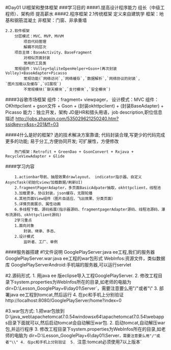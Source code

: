 #Day01 UI框架和整体框架
###学习目的
####1.提高设计程序能力
	组长（中级工程师）、架构师
	提高薪水
####2.程序框架
	2.1传统框架
 		定义来自建筑学
 		框架：地基和钢筋混凝土
 		非框架：门窗、非承重墙

	2.2.软件框架
		分层模式：MVC、MVP、MVVM 
		 	项目代码管理
		 	解耦不同层次	
		项目主体：BaseActivity、BaseFragment 
		 	对相似页面封装
		 	常用的工具类
		常规组件：Volley+SqliteOpenHelper+Gson+(再次封装Volley)+BaseAdapter+Picasso
		  	常规功能(`网络访问`,`网络缓存`,`数据解析`,`网络协议的封装`,									`图片加载以及缓存`,`UI展现`)
		  	不常规模块(`聊天模块`,`支付模块`,`安全模块`)

####3谷歌市场框架
		组件：fragment+ viewpager，
		设计模式：MVC
		组件：OKhttpclient + gson文件 + Gson + (封装okhttpclient) + (封装BaseAdapter) + Picasso
		能力：独立开发，架构
		 JD是HR和猎头用语，job description,职位信息描述
		 http://jobs.zhaopin.com/535029621250240.htm?ssidkey=y&ss=201&ff=03

####4什么是好的框架?
		 选的技术解决方案靠谱;
		 代码封装合理,写更少的代码完成更多的功能;
		 易于分工,方便协同开发;
		 可扩展性，方便修改
		
		热门框架：Retrofit + GreenDao + GsonConvert + Rxjava + RecycleViewAdapter + Glide



####学习内容

		1.actionbar导航、抽屉效果drawlayout、 indicator指示器、自定义AsyncTask(初始化view/加载数据/刷新UI)
		2.fragmentPagerAdapter，多页面BasicAdpater抽取，okhttpclient，线程池
		3.加载更多，协议封装，json缓存，无限轮播
		4.其他页面View组件（图片自适应、飞出效果、分类页面）
		5.详情页面展示、属性动画
		6.多线程下载、源码拓展(指示器源码、fragmentpagerAdapter源码、线程池源码、瀑布流源码、okhttpclient源码)
		2学习重点
		1.面向对象
			封装、继承、多态、
		2.设计模式
			监听者、工厂、单例

####服务器搭建
#1文件说明
		GooglePlayServer:java ee工程,我们的服务器
		GooglePlayServer.war:java ee工程的war包形式
		WebInfos:资源文件，类似数据库
		GooglePlayServerAndroid:手机端的服务器,可以运行servlet

#2.源码形式.
		 1. 用java ee 版eclipse导入工程GooglePlayServer.
		 2. 修改工程目录下system.properties为WebInfos所在的目录,如老师的电脑为  	dir=D:\Lesson_GooglePlay+6\day01\Server`，需要注意要么用"/"或者"\\"
		 3. 部署java ee工程到tomcat,然后运行
		 4. 在pc和手机上分别验证 http://localhost:8080/GooglePlayServer/home?index=0
				
#3.war包方式:
		 1.把war包放到D:\java_web\apachetomcat7.0.54windowsx64\apachetomcat7.0.54\webapps目录下面就可以,然后启动tomcat会自动解压war包.
		 2. 启动tomcat,自动解压war包,并运行程序 
		 3. 修改工程目录下system.properties为WebInfos所在的目录,如老师的电脑为  	dir=D:\Lesson_GooglePlay+6\day01\Server`，需要注意要么用"/"或者"\\"
		 4. 在pc和手机上分别验证 
		 5. `注意:tomcat必须使用7以上版本`

